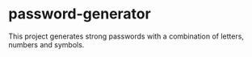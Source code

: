 # password-generator
This project generates strong passwords with a combination of letters, numbers and symbols.

